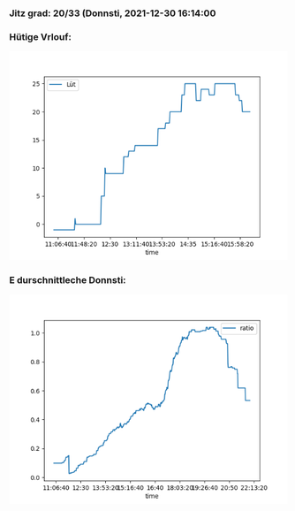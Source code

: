### Jitz grad: 20/33 (Donnsti, 2021-12-30 16:14:00

### Hütige Vrlouf:
![Graph](Today.png)

### E durschnittleche Donnsti:
![Graph](Donnsti.png)
